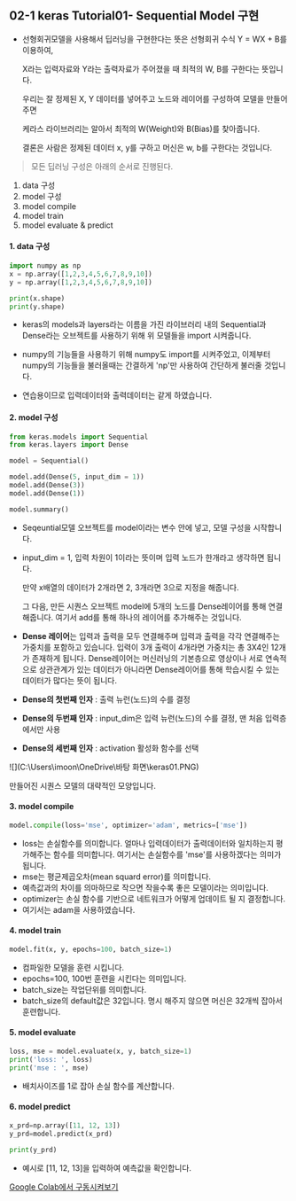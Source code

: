 <h2> 02-1 keras Tutorial01- Sequential Model 구현</h2>

- 선형회귀모델을 사용해서 딥러닝을 구현한다는 뜻은 선형회귀 수식 Y = WX + B를 이용하여,

  X라는 입력자료와 Y라는 출력자료가 주어졌을 때 최적의 W, B를 구한다는 뜻입니다.

  우리는 잘 정제된 X, Y 데이터를 넣어주고 노드와 레이어를 구성하여 모델을 만들어주면

  케라스 라이브러리는 알아서 최적의 W(Weight)와 B(Bias)를 찾아줍니다.

  결론은 사람은 정제된 데이터 x, y를 구하고 머신은 w, b를 구한다는 것입니다.



> 모든 딥러닝 구성은 아래의 순서로 진행된다.

1. data 구성
2. model 구성
3. model compile
4. model train
5. model evaluate & predict



<h4>1. data 구성</h4>

```python
import numpy as np
x = np.array([1,2,3,4,5,6,7,8,9,10])
y = np.array([1,2,3,4,5,6,7,8,9,10])

print(x.shape)
print(y.shape)
```

- keras의 models과 layers라는 이름을 가진 라이브러리 내의 Sequential과 Dense라는 오브젝트를 사용하기 위해 위 모델들을 import 시켜줍니다.

- numpy의 기능들을 사용하기 위해 numpy도 import를 시켜주었고, 이제부터 numpy의 기능들을 불러올때는 간결하게 'np'만 사용하여 간단하게 불러줄 것입니다.

- 연습용이므로 입력데이터와 출력데이터는 같게 하였습니다. 

  

<h4>2. model 구성</h4>

```python
from keras.models import Sequential
from keras.layers import Dense

model = Sequential()

model.add(Dense(5, input_dim = 1))
model.add(Dense(3))
model.add(Dense(1))

model.summary()
```

- Seqeuntial모델 오브젝트를 model이라는 변수 안에 넣고, 모델 구성을 시작합니다.

- input_dim = 1, 입력 차원이 1이라는 뜻이며 입력 노드가 한개라고 생각하면 됩니다.

  만약 x배열의 데이터가 2개라면 2, 3개라면 3으로 지정을 해줍니다.

  그 다음, 만든 시퀀스 오브젝트 model에 5개의 노드를 Dense레이어를 통해 연결해줍니다. 여기서 add를 통해 하나의 레이어를 추가해주는 것입니다.

- **Dense 레이어**는 입력과 출력을 모두 연결해주며 입력과 출력을 각각 연결해주는 가중치를 포함하고 있습니다. 입력이 3개 출력이 4개라면 가중치는 총 3X4인 12개가 존재하게 됩니다. Dense레이어는 머신러닝의 기본층으로 영상이나 서로 연속적으로 상관관계가 있는 데이터가 아니라면 Dense레이어를 통해 학습시킬 수 있는 데이터가 많다는 뜻이 됩니다.

   

- **Dense의 첫번째 인자** : 출력 뉴런(노드)의 수를 결정

- **Dense의 두번째 인자** : input_dim은 입력 뉴런(노드)의 수를 결정, 맨 처음 입력층에서만 사용

- **Dense의 세번째 인자** : activation 활성화 함수를 선택

![](C:\Users\imoon\OneDrive\바탕 화면\keras01.PNG)

만들어진 시퀀스 모델의 대략적인 모양입니다.



<h4>3. model compile</h4>

```python
model.compile(loss='mse', optimizer='adam', metrics=['mse'])
```

- loss는 손실함수를 의미합니다. 얼마나 입력데이터가 출력데이터와 일치하는지 평가해주는 함수를 의미합니다.  여기서는 손실함수를 'mse'를 사용하겠다는 의미가 됩니다.
- mse는 평균제곱오차(mean squard error)를 의미합니다.
- 예측값과의 차이를 의마하므로 작으면 작을수록 좋은 모델이라는 의미입니다.
- optimizer는 손실 함수를 기반으로 네트워크가 어떻게 업데이트 될 지 결정합니다.
- 여기서는 adam을 사용하였습니다.



<h4>4. model train</h4>

```python
model.fit(x, y, epochs=100, batch_size=1)  
```

- 컴파일한 모델을 훈련 시킵니다. 
- epochs=100, 100번 훈련을 시킨다는 의미입니다.
- batch_size는 작업단위를 의미합니다.
- batch_size의 default값은 32입니다. 명시 해주지 않으면 머신은 32개씩 잡아서 훈련합니다.



<h4>5. model evaluate</h4>

```python
loss, mse = model.evaluate(x, y, batch_size=1)
print('loss: ', loss)
print('mse : ', mse)
```

- 배치사이즈를 1로 잡아 손실 함수를 계산합니다.



<h4>6. model predict</h4>

```python
x_prd=np.array([11, 12, 13])
y_prd=model.predict(x_prd)

print(y_prd)
```

- 예시로 [11, 12, 13]을 입력하여 예측값을 확인합니다.



[Google Colab에서 구동시켜보기](https://colab.research.google.com/github/elbicuderri/keras_tutorial/blob/master/keras_DNN_1.ipynb)



